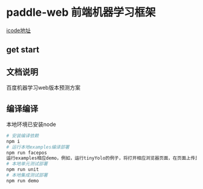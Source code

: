 # paddle-web 前端机器学习框架

[icode地址](http://icode.baidu.com/repos/baidu/mms/paddle-web-demo/tree/master)

## get start

## 文档说明

百度机器学习web版本预测方案

## 编译编译

本地环境已安装node


```bash
# 安装编译依赖
npm i
# 运行本地examples编译部署
npm run facepos
运行examples相应demo，例如，运行tinyYolo的例子，将打开相应浏览器页面，在页面上传具有头像的图片将会框选人脸。
# 本地单元测试部署
npm run unit
# 本地集成测试部署
npm run demo
```
